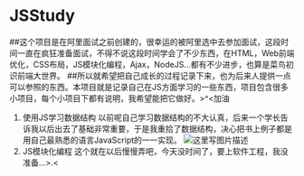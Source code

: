 # JSStudy
##这个项目是在阿里面试之前创建的，很幸运的被阿里选中去参加面试，这段时间一直在疯狂准备面试，不得不说这段时间学会了不少东西，在HTML，Web前端优化，CSS布局，JS模块化编程，Ajax，NodeJS...都有不少进步，也算是菜鸟初识前端大世界。
##所以就希望把自己成长的过程记录下来，也为后来人提供一点可以参照的东西。本项目就是记录自己在JS方面学习的一些东西，项目包含很多小项目，每个小项目下都有说明，我希望能把它做好。>^<加油

 1. 使用JS学习数据结构
 以前呢自己学习数据结构的不大认真，后来一个学长告诉我以后出去了基础非常重要，于是我重拾了数据结构，决心把书上例子都是用自己最熟悉的语言JavaScript的一一实现。
 ![这里写图片描述](http://img.blog.csdn.net/20160505110710514)
 2. JS模块化编程
 这个就在以后慢慢弄吧，今天没时间了，要上软件工程，我没准备...>.<
